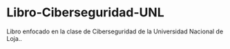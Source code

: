 # Libro-Ciberseguridad-UNL
Libro enfocado en la clase de Ciberseguridad de la Universidad Nacional de Loja..
